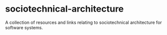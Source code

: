 # sociotechnical-architecture
A collection of resources and links relating to sociotechnical architecture for software systems.
